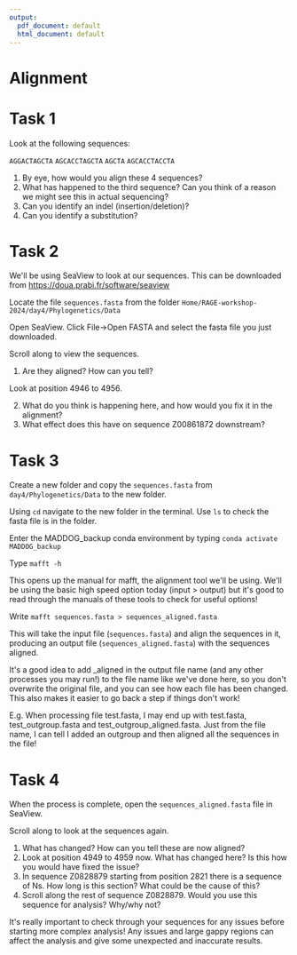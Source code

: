 ```yaml
---
output:
  pdf_document: default
  html_document: default
---
```

# Alignment

# Task 1

Look at the following sequences:

`AGGACTAGCTA`
`AGCACCTAGCTA`
`AGCTA`
`AGCACCTACCTA`


1. By eye, how would you align these 4 sequences?
2. What has happened to the third sequence? Can you think of a reason we might see this in actual sequencing?
3. Can you identify an indel (insertion/deletion)?
4. Can you identify a substitution? 

# Task 2

We'll be using SeaView to look at our sequences. This can be downloaded from https://doua.prabi.fr/software/seaview

Locate the file `sequences.fasta` from the folder `Home/RAGE-workshop-2024/day4/Phylogenetics/Data`

Open SeaView. Click File->Open FASTA and select the fasta file you just downloaded.

Scroll along to view the sequences. 

1. Are they aligned? How can you tell?

Look at position 4946 to 4956. 

2. What do you think is happening here, and how would you fix it in the alignment?
3. What effect does this have on sequence Z00861872 downstream?

# Task 3

Create a new folder and copy the `sequences.fasta` from  `day4/Phylogenetics/Data` to the new folder. 

Using `cd` navigate to the new folder in the terminal. Use `ls` to check the fasta file is in the folder.

Enter the MADDOG_backup conda environment by typing `conda activate MADDOG_backup`

Type `mafft -h`

This opens up the manual for mafft, the alignment tool we'll be using. We'll be using the basic high speed option today (input > output) but it's good to read through the manuals of these tools to check for useful options!

Write `mafft sequences.fasta > sequences_aligned.fasta`

This will take the input file (`sequences.fasta`) and align the sequences in it, producing an output file (`sequences_aligned.fasta`) with the sequences aligned. 

It's a good idea to add _aligned in the output file name (and any other processes you may run!) to the file name like we've done here, so you don't overwrite the original file, and you can see how each file has been changed. This also makes it easier to go back a step if things don't work! 

E.g. When processing file test.fasta, I may end up with test.fasta, test_outgroup.fasta and test_outgroup_aligned.fasta. Just from the file name, I can tell I added an outgroup and then aligned all the sequences in the file! 

# Task 4

When the process is complete, open the `sequences_aligned.fasta` file in SeaView.

Scroll along to look at the sequences again. 

1. What has changed? How can you tell these are now aligned?
2. Look at position 4949 to 4959 now. What has changed here? Is this how you would have fixed the issue?
3. In sequence Z0828879 starting from position 2821 there is a sequence of Ns. How long is this section? What could be the cause of this?
4. Scroll along the rest of sequence Z0828879. Would you use this sequence for analysis? Why/why not?

It's really important to check through your sequences for any issues before starting more complex analysis! Any issues and large gappy regions can affect the analysis and give some unexpected and inaccurate results. 


